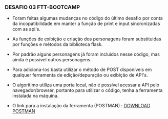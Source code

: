### DESAFIO 03 FTT-BOOTCAMP

+ Foram feitas algumas mudanças no código do último desafio por conta da incopatibilidade em manter a função de print e input sincronizadas com as api's.

+ As funções de exibição e criação dos personagens foram substituidas por funções e métodos da biblioteca flask.
  
+ Por padrão alguns personagens já foram incluidos nesse código, mas ainda é possivel outros personagens.

+ Para adiciona-los basta utilizar o método de POST disponíveis em qualquer ferramenta de edição/depuração ou exibição de API's.

+ O algoritimo utiliza uma porta local, não é possível acessar a API pelo navegador/browser, portanto para utilizar o código, tenha a ferramenta instalada na máquina.

+  O link para a instalação da ferramenta (POSTMAN) : [DOWNLOAD POSTMAN](https://www.postman.com/downloads/)

